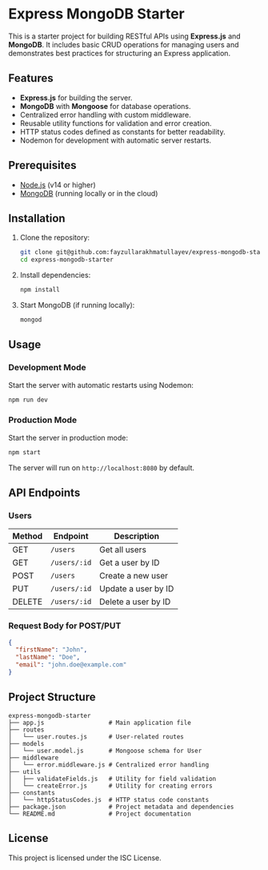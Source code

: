 # Express MongoDB Starter

This is a starter project for building RESTful APIs using **Express.js** and **MongoDB**. It includes basic CRUD operations for managing users and demonstrates best practices for structuring an Express application.

## Features

- **Express.js** for building the server.
- **MongoDB** with **Mongoose** for database operations.
- Centralized error handling with custom middleware.
- Reusable utility functions for validation and error creation.
- HTTP status codes defined as constants for better readability.
- Nodemon for development with automatic server restarts.

## Prerequisites

- [Node.js](https://nodejs.org/) (v14 or higher)
- [MongoDB](https://www.mongodb.com/) (running locally or in the cloud)

## Installation

1. Clone the repository:

   ```bash
   git clone git@github.com:fayzullarakhmatullayev/express-mongodb-starter.git
   cd express-mongodb-starter
   ```

2. Install dependencies:

   ```bash
   npm install
   ```

3. Start MongoDB (if running locally):
   ```bash
   mongod
   ```

## Usage

### Development Mode

Start the server with automatic restarts using Nodemon:

```bash
npm run dev
```

### Production Mode

Start the server in production mode:

```bash
npm start
```

The server will run on `http://localhost:8080` by default.

## API Endpoints

### Users

| Method | Endpoint     | Description         |
| ------ | ------------ | ------------------- |
| GET    | `/users`     | Get all users       |
| GET    | `/users/:id` | Get a user by ID    |
| POST   | `/users`     | Create a new user   |
| PUT    | `/users/:id` | Update a user by ID |
| DELETE | `/users/:id` | Delete a user by ID |

### Request Body for POST/PUT

```json
{
  "firstName": "John",
  "lastName": "Doe",
  "email": "john.doe@example.com"
}
```

## Project Structure

```
express-mongodb-starter
├── app.js                  # Main application file
├── routes
│   └── user.routes.js      # User-related routes
├── models
│   └── user.model.js       # Mongoose schema for User
├── middleware
│   └── error.middleware.js # Centralized error handling
├── utils
│   ├── validateFields.js   # Utility for field validation
│   └── createError.js      # Utility for creating errors
├── constants
│   └── httpStatusCodes.js  # HTTP status code constants
├── package.json            # Project metadata and dependencies
└── README.md               # Project documentation
```

## License

This project is licensed under the ISC License.
